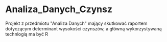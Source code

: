 # Analiza_Danych_Czynsz
Projekt z przedmiotu "Analiza Danych" mający skutkować raportem dotyczącym determinant wysokości czynszów, a główną wykorzystywaną technlogią ma być R
